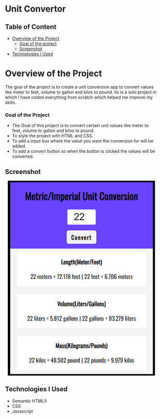 # Unit Convertor
 
## Table of Content

 * [Overview of the Project](#overview-of-the-project)
      * [Goal of the project](#goal-of-the-project)
      * [Screenshot](#screenshot)
 * [Technologies I Used](#technologies-i-used)

# Overview of the Project
The goal of the project is to create a unit conversion app to convert values like meter to feet, volume to gallon and kilos to pound. Its is a solo project in which I have coded everything from scratch which helped me improve my skills.

### Goal of the Project
* The Goal of this project is to convert certain unit values like meter to feet, volume to gallon and kilos to pound.
* To style the project with HTML and CSS.
* To add a input box where the value you want the conversion for will be added.
* To add a convert button so when the button is clicked the values will be converted.

## Screenshot

<p align="center"><img src="unitconvertorscreenshot.png"></p>

## Technologies I Used
* Semantic HTML5
* CSS
* Javascript
